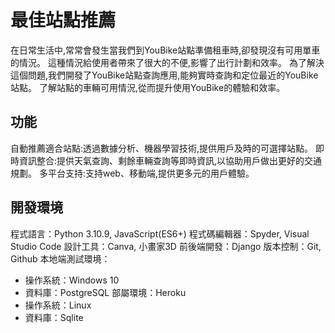 # 最佳站點推薦
在日常生活中,常常會發生當我們到YouBike站點準備租車時,卻發現沒有可用單車的情況。
這種情況給使用者帶來了很大的不便,影響了出行計劃和效率。
為了解決這個問題,我們開發了YouBike站點查詢應用,能夠實時查詢和定位最近的YouBike站點。
了解站點的車輛可用情況,從而提升使用YouBike的體驗和效率。

## 功能
自動推薦適合站點:透過數據分析、機器學習技術,提供用戶及時的可選擇站點。
即時資訊整合:提供天氣查詢、剩餘車輛查詢等即時資訊,以協助用戶做出更好的交通規劃。
多平台支持:支持web、移動端,提供更多元的用戶體驗。

## 開發環境
程式語言：Python 3.10.9, JavaScript(ES6+)
程式碼編輯器：Spyder, Visual Studio Code
設計工具：Canva, 小畫家3D
前後端開發：Django
版本控制：Git, Github
本地端測試環境：
- 操作系統：Windows 10
- 資料庫：PostgreSQL
部屬環境：Heroku
- 操作系統：Linux
- 資料庫：Sqlite

